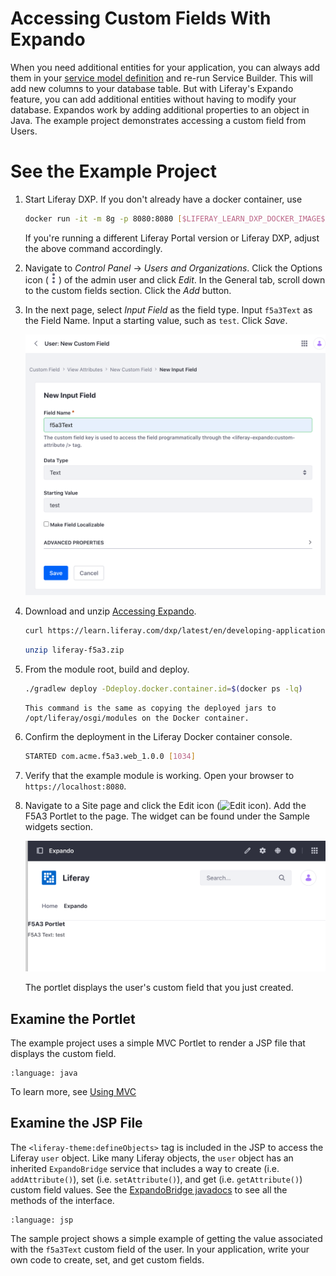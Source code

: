 # Accessing Custom Fields With Expando

When you need additional entities for your application, you can always add them in your [service model definition](../service-builder/service-builder-basics/generating-model-persistence-and-service-code.html#examine-the-service-model-definition) and re-run Service Builder. This will add new columns to your database table. But with Liferay's Expando feature, you can add additional entities without having to modify your database. Expandos work by adding additional properties to an object in Java. The example project demonstrates accessing a custom field from Users.

# See the Example Project

1. Start Liferay DXP. If you don't already have a docker container, use

   ```bash
   docker run -it -m 8g -p 8080:8080 [$LIFERAY_LEARN_DXP_DOCKER_IMAGE$]
   ```

   If you're running a different Liferay Portal version or Liferay DXP, adjust the above command accordingly.

1. Navigate to *Control Panel* &rarr; *Users and Organizations*. Click the Options icon (![Options icon](../../../images/icon-actions.png)) of the admin user and click *Edit*. In the General tab, scroll down to the custom fields section. Click the *Add* button.

1. In the next page, select *Input Field* as the field type. Input `f5a3Text` as the Field Name. Input a starting value, such as `test`. Click *Save*.

   ![Create a custom field called f5a3Text for Users.](./accessing-custom-fields-with-expando/images/01.png)

1. Download and unzip [Accessing Expando](./liferay-f5a3.zip).

   ```bash
   curl https://learn.liferay.com/dxp/latest/en/developing-applications/data-frameworks/expando-framework/liferay-f5a3.zip -O
   ```

   ```bash
   unzip liferay-f5a3.zip
   ```

1. From the module root, build and deploy.

   ```bash
   ./gradlew deploy -Ddeploy.docker.container.id=$(docker ps -lq)
   ```

   ```{note}
   This command is the same as copying the deployed jars to /opt/liferay/osgi/modules on the Docker container.
   ```

1. Confirm the deployment in the Liferay Docker container console.

   ```bash
   STARTED com.acme.f5a3.web_1.0.0 [1034]
   ```

1. Verify that the example module is working. Open your browser to `https://localhost:8080`.

1. Navigate to a Site page and click the Edit icon (![Edit icon](../../../images/icon-edit.png)). Add the F5A3 Portlet to the page. The widget can be found under the Sample widgets section.

   ![Add the F5A3 Portlet to a Site page.](./accessing-custom-fields-with-expando/images/02.png)

   The portlet displays the user's custom field that you just created.

## Examine the Portlet

The example project uses a simple MVC Portlet to render a JSP file that displays the custom field.

```{literalinclude} ./accessing-custom-fields-with-expando/resources/liferay-f5a3.zip/f5a3-web/src/main/java/com/acme/f5a3/web/internal/portlet/F5A3Portlet.java
:language: java
```

To learn more, see [Using MVC](../../developing-a-java-web-application/using-mvc.md)

## Examine the JSP File

The `<liferay-theme:defineObjects>` tag is included in the JSP to access the Liferay `user` object. Like many Liferay objects, the `user` object has an inherited `ExpandoBridge` service that includes a way to create (i.e. `addAttribute()`), set (i.e. `setAttribute()`), and get (i.e. `getAttribute()`) custom field values. See the [ExpandoBridge javadocs](https://learn.liferay.com/reference/latest/en/dxp/javadocs/portal-kernel/com/liferay/expando/kernel/model/ExpandoBridge.html) to see all the methods of the interface.

```{literalinclude} ./accessing-custom-fields-with-expando/resources/liferay-f5a3.zip/f5a3-web/src/main/resources/META-INF/resources/view.jsp
:language: jsp
```

The sample project shows a simple example of getting the value associated with the `f5a3Text` custom field of the user. In your application, write your own code to create, set, and get custom fields.